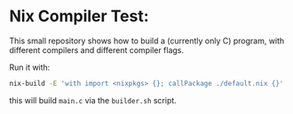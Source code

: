 Nix Compiler Test:
=================

This small repository shows how to build a (currently only C) program, with 
different compilers and different compiler flags.

Run it with:
```bash
nix-build -E 'with import <nixpkgs> {}; callPackage ./default.nix {}'
```
this will build `main.c` via the `builder.sh` script. 
